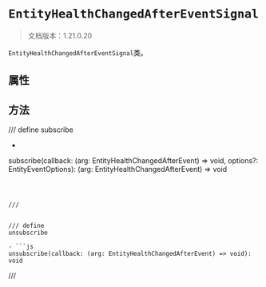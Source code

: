 # `EntityHealthChangedAfterEventSignal`

> 文档版本：1.21.0.20

`EntityHealthChangedAfterEventSignal`类。

## 属性

## 方法

/// define
subscribe

- ```js
subscribe(callback: (arg: EntityHealthChangedAfterEvent) => void, options?: EntityEventOptions): (arg: EntityHealthChangedAfterEvent) => void
```



///


/// define
unsubscribe

- ```js
unsubscribe(callback: (arg: EntityHealthChangedAfterEvent) => void): void
```



///

